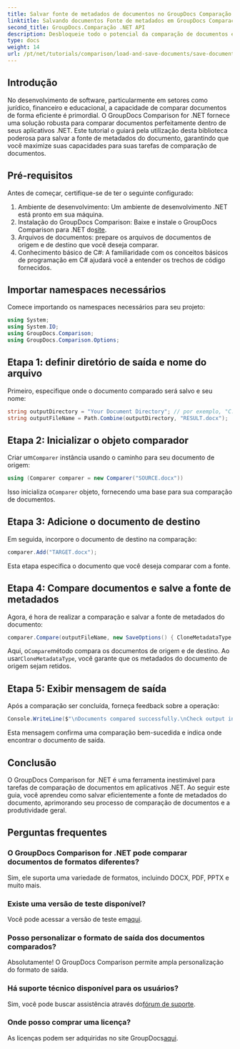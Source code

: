 ```yaml
---
title: Salvar fonte de metadados de documentos no GroupDocs Comparação para .NET
linktitle: Salvando documentos Fonte de metadados em GroupDocs Comparação para .NET
second_title: GroupDocs.Comparação .NET API
description: Desbloqueie todo o potencial da comparação de documentos em seus aplicativos .NET aproveitando o GroupDocs Comparison for .NET. Este tutorial passo a passo orienta você a comparar documentos sem esforço, enquanto foca em salvar a fonte de metadados do documento.
type: docs
weight: 14
url: /pt/net/tutorials/comparison/load-and-save-documents/save-documents-metadata-source/
---
```

## Introdução

No desenvolvimento de software, particularmente em setores como jurídico, financeiro e educacional, a capacidade de comparar documentos de forma eficiente é primordial. O GroupDocs Comparison for .NET fornece uma solução robusta para comparar documentos perfeitamente dentro de seus aplicativos .NET. Este tutorial o guiará pela utilização desta biblioteca poderosa para salvar a fonte de metadados do documento, garantindo que você maximize suas capacidades para suas tarefas de comparação de documentos.

## Pré-requisitos

Antes de começar, certifique-se de ter o seguinte configurado:

1. Ambiente de desenvolvimento: Um ambiente de desenvolvimento .NET está pronto em sua máquina.
2. Instalação do GroupDocs Comparison: Baixe e instale o GroupDocs Comparison para .NET do[site](https://releases.groupdocs.com/comparison/net/).
3. Arquivos de documentos: prepare os arquivos de documentos de origem e de destino que você deseja comparar.
4. Conhecimento básico de C#: A familiaridade com os conceitos básicos de programação em C# ajudará você a entender os trechos de código fornecidos.

## Importar namespaces necessários

Comece importando os namespaces necessários para seu projeto:

```csharp
using System;
using System.IO;
using GroupDocs.Comparison;
using GroupDocs.Comparison.Options;
```

## Etapa 1: definir diretório de saída e nome do arquivo

Primeiro, especifique onde o documento comparado será salvo e seu nome:

```csharp
string outputDirectory = "Your Document Directory"; // por exemplo, "C:\\Documentos"
string outputFileName = Path.Combine(outputDirectory, "RESULT.docx");
```

## Etapa 2: Inicializar o objeto comparador

 Criar um`Comparer` instância usando o caminho para seu documento de origem:

```csharp
using (Comparer comparer = new Comparer("SOURCE.docx"))
```
 Isso inicializa o`Comparer` objeto, fornecendo uma base para sua comparação de documentos.

## Etapa 3: Adicione o documento de destino

Em seguida, incorpore o documento de destino na comparação:

```csharp
comparer.Add("TARGET.docx");
```
Esta etapa especifica o documento que você deseja comparar com a fonte.

## Etapa 4: Compare documentos e salve a fonte de metadados

Agora, é hora de realizar a comparação e salvar a fonte de metadados do documento:

```csharp
comparer.Compare(outputFileName, new SaveOptions() { CloneMetadataType = MetadataType.Source });
```
 Aqui, o`Compare`método compara os documentos de origem e de destino. Ao usar`CloneMetadataType`, você garante que os metadados do documento de origem sejam retidos.

## Etapa 5: Exibir mensagem de saída

Após a comparação ser concluída, forneça feedback sobre a operação:

```csharp
Console.WriteLine($"\nDocuments compared successfully.\nCheck output in {outputDirectory}.");
```
Esta mensagem confirma uma comparação bem-sucedida e indica onde encontrar o documento de saída.

## Conclusão

O GroupDocs Comparison for .NET é uma ferramenta inestimável para tarefas de comparação de documentos em aplicativos .NET. Ao seguir este guia, você aprendeu como salvar eficientemente a fonte de metadados do documento, aprimorando seu processo de comparação de documentos e a produtividade geral.

## Perguntas frequentes

### O GroupDocs Comparison for .NET pode comparar documentos de formatos diferentes?

Sim, ele suporta uma variedade de formatos, incluindo DOCX, PDF, PPTX e muito mais.

### Existe uma versão de teste disponível?

 Você pode acessar a versão de teste em[aqui](https://releases.groupdocs.com/).

### Posso personalizar o formato de saída dos documentos comparados?

Absolutamente! O GroupDocs Comparison permite ampla personalização do formato de saída.

### Há suporte técnico disponível para os usuários?

 Sim, você pode buscar assistência através do[fórum de suporte](https://forum.groupdocs.com/c/comparison/12).

### Onde posso comprar uma licença?

 As licenças podem ser adquiridas no site GroupDocs[aqui](https://purchase.groupdocs.com/buy).
